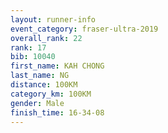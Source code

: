 ```yaml
---
layout: runner-info 
event_category: fraser-ultra-2019 
overall_rank: 22
rank: 17
bib: 10040
first_name: KAH CHONG
last_name: NG
distance: 100KM
category_km: 100KM
gender: Male
finish_time: 16-34-08
---
```

